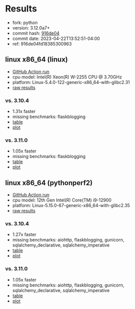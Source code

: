 # Results

- fork: python
- version: 3.12.0a7+
- commit hash: [916de04](https://github.com/python/cpython/commit/916de04)
- commit date: 2023-04-22T13:52:51-04:00
- ref: 916de04fd18385300963

## linux x86_64 (linux)

- [GitHub Action run](https://github.com/faster-cpython/benchmarking/actions/runs/4800544420)
- cpu model: Intel(R) Xeon(R) W-2255 CPU @ 3.70GHz
- platform: Linux-5.4.0-122-generic-x86_64-with-glibc2.31
- [raw results](bm-20230422-linux-x86_64-python-916de04fd18385300963-3.12.0a7%2B-916de04.json)

### vs. 3.10.4

- 1.31x faster
- missing benchmarks: flaskblogging
- [table](bm-20230422-linux-x86_64-python-916de04fd18385300963-3.12.0a7%2B-916de04-vs-3.10.4.md)
- [plot](bm-20230422-linux-x86_64-python-916de04fd18385300963-3.12.0a7%2B-916de04-vs-3.10.4.png)

### vs. 3.11.0

- 1.05x faster
- missing benchmarks: flaskblogging
- [table](bm-20230422-linux-x86_64-python-916de04fd18385300963-3.12.0a7%2B-916de04-vs-3.11.0.md)
- [plot](bm-20230422-linux-x86_64-python-916de04fd18385300963-3.12.0a7%2B-916de04-vs-3.11.0.png)

## linux x86_64 (pythonperf2)

- [GitHub Action run](https://github.com/faster-cpython/benchmarking/actions/runs/4809379738)
- cpu model: 12th Gen Intel(R) Core(TM) i9-12900
- platform: Linux-5.15.0-67-generic-x86_64-with-glibc2.35
- [raw results](bm-20230422-pythonperf2-x86_64-python-916de04fd18385300963-3.12.0a7%2B-916de04.json)

### vs. 3.10.4

- 1.27x faster
- missing benchmarks: aiohttp, flaskblogging, gunicorn, sqlalchemy_declarative, sqlalchemy_imperative
- [table](bm-20230422-pythonperf2-x86_64-python-916de04fd18385300963-3.12.0a7%2B-916de04-vs-3.10.4.md)
- [plot](bm-20230422-pythonperf2-x86_64-python-916de04fd18385300963-3.12.0a7%2B-916de04-vs-3.10.4.png)

### vs. 3.11.0

- 1.05x faster
- missing benchmarks: aiohttp, flaskblogging, gunicorn, sqlalchemy_declarative, sqlalchemy_imperative
- [table](bm-20230422-pythonperf2-x86_64-python-916de04fd18385300963-3.12.0a7%2B-916de04-vs-3.11.0.md)
- [plot](bm-20230422-pythonperf2-x86_64-python-916de04fd18385300963-3.12.0a7%2B-916de04-vs-3.11.0.png)

